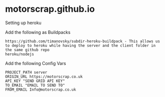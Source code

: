 # motorscrap.github.io

Setting up heroku

Add the following as Buildpacks

    https://github.com/timanovsky/subdir-heroku-buildpack - This allows us to deploy to heroku while having the server and the client folder in the same github repo
    heroku/nodejs

Add the following Config Vars

    PROJECT_PATH server
    ORIGIN_URL https://motorscrap.co.uk
    API_KEY "SEND GRID API KEY"
    TO_EMAIL "EMAIL TO SEND TO"
    FROM_EMAIL Info@motorscrap.co.uk
